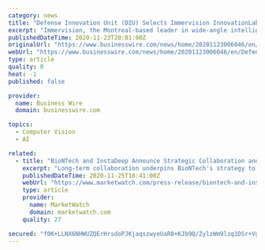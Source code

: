 ```yaml
---
category: news
title: "Defense Innovation Unit (DIU) Selects Immervision InnovationLab to Develop a Computer Vision Wide Angle Camera for the Blue UAS Framework Project"
excerpt: "Immervision, the Montreal-based leader in wide-angle intelligent vision, today announced it has received an award from the Defense Innovation Unit (DI"
publishedDateTime: 2020-11-23T20:01:00Z
originalUrl: "https://www.businesswire.com/news/home/20201123006046/en/Defense-Innovation-Unit-DIU-Selects-Immervision-InnovationLab-to-Develop-a-Computer-Vision-Wide-Angle-Camera-for-the-Blue-UAS-Framework-Project"
webUrl: "https://www.businesswire.com/news/home/20201123006046/en/Defense-Innovation-Unit-DIU-Selects-Immervision-InnovationLab-to-Develop-a-Computer-Vision-Wide-Angle-Camera-for-the-Blue-UAS-Framework-Project"
type: article
quality: 0
heat: -1
published: false

provider:
  name: Business Wire
  domain: businesswire.com

topics:
  - Computer Vision
  - AI

related:
  - title: "BioNTech and InstaDeep Announce Strategic Collaboration and Form AI Innovation Lab to Develop Novel Immunotherapies"
    excerpt: "Long-term collaboration underpins BioNTech's strategy to leverage Artificial Intelligence (AI) and Machine Learning (ML) technologies to support"
    publishedDateTime: 2020-11-25T18:41:00Z
    webUrl: "https://www.marketwatch.com/press-release/biontech-and-instadeep-announce-strategic-collaboration-and-form-ai-innovation-lab-to-develop-novel-immunotherapies-2020-11-25"
    type: article
    provider:
      name: MarketWatch
      domain: marketwatch.com
    quality: 27

secured: "f0K+LLNX6NHWUZQErHrsdoPJKjaqszwyeUaR8+KJb9Q/ZylzWm9lzq1DSr+VgUhGkR8Kgobj4qQPzoyaN5vpTFtdjmchKGDjSayuae/QZUp/L2SU6uWXct42cje07JMIp9Ju1mmppd56bfR+OQagRwL7nYgr+pG2oj+xQ43X2GvcTwcNGUwEk0w9I5nGrFguGOKID6vl5FkrZMB1WJTO9tSZbSXNLkTMEjdunBpAX1L78SC6ozL5pLPneznHG1VSRBkdNzp2OP7MZia0srktz+XmsSSegGJ9IdIiuznQSlgabhkFcqoaiwtKC0+pqLkbcnfKu4MQe4Q1rO+3X2nxIuxlDtAQKeGh2rOFAqlhi28=;LNN2yPxvB0sBgfzTueS2Wg=="
---
```


